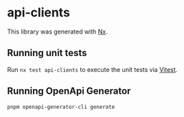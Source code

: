 # api-clients

This library was generated with [Nx](https://nx.dev).

## Running unit tests

Run `nx test api-clients` to execute the unit tests via [Vitest](https://vitest.dev/).

## Running OpenApi Generator

`pnpm openapi-generator-cli generate`
